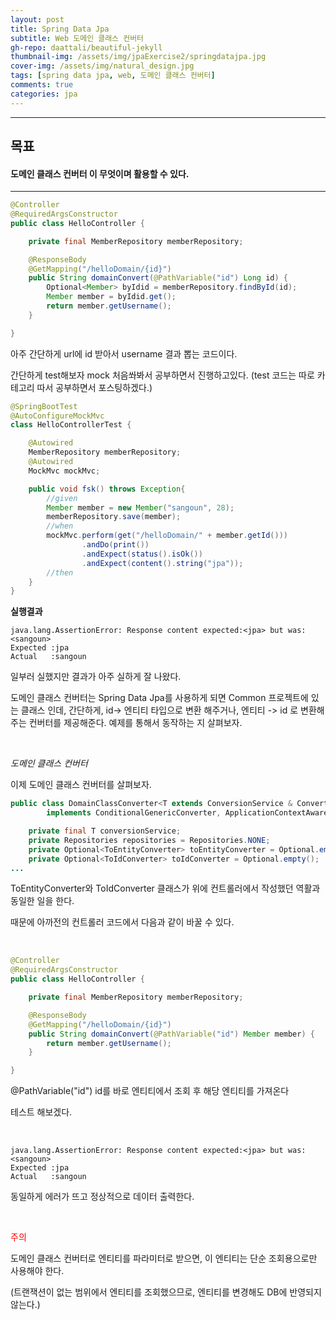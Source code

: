 ```yaml
---
layout: post
title: Spring Data Jpa
subtitle: Web 도메인 클래스 컨버터
gh-repo: daattali/beautiful-jekyll
thumbnail-img: /assets/img/jpaExercise2/springdatajpa.jpg
cover-img: /assets/img/natural_design.jpg
tags: [spring data jpa, web, 도메인 클래스 컨버터]
comments: true
categories: jpa
---
```


___
## 목표

#### 도메인 클래스 컨버터 이 무엇이며 활용할 수 있다.

___



~~~java
@Controller
@RequiredArgsConstructor
public class HelloController {

    private final MemberRepository memberRepository;

    @ResponseBody
    @GetMapping("/helloDomain/{id}")
    public String domainConvert(@PathVariable("id") Long id) {
        Optional<Member> byIdid = memberRepository.findById(id);
        Member member = byIdid.get();
        return member.getUsername();
    }

}
~~~

아주 간단하게 url에 id 받아서 username 결과 뽑는 코드이다. 

간단하게 test해보자 mock 처음쏴봐서 공부하면서 진행하고있다. (test 코드는 따로 카테고리 따서 공부하면서 포스팅하겠다.)

~~~java
@SpringBootTest
@AutoConfigureMockMvc
class HelloControllerTest {

    @Autowired
    MemberRepository memberRepository;
    @Autowired
    MockMvc mockMvc;

    public void fsk() throws Exception{
        //given
        Member member = new Member("sangoun", 28);
        memberRepository.save(member);
        //when
        mockMvc.perform(get("/helloDomain/" + member.getId()))
                .andDo(print())
                .andExpect(status().isOk())
                .andExpect(content().string("jpa"));
        //then
    }
}
~~~

<strong> 실행결과</strong>

~~~
java.lang.AssertionError: Response content expected:<jpa> but was:<sangoun>
Expected :jpa
Actual   :sangoun
~~~

일부러 실했지만 결과가 아주 실하게 잘 나왔다.

도메인 클래스 컨버터는 Spring Data Jpa를 사용하게 되면 Common 프로젝트에 있는 클래스 인데, 간단하게, id-> 엔티티 타입으로 변환 해주거나, 엔티티 -> id 로 변환해 주는 컨버터를 제공해준다. 예제를 통해서 동작하는 지 살펴보자.

<br/>

<em>도메인 클래스 컨버터</em>

이제 도메인 클래스 컨버터를 살펴보자.

~~~java
public class DomainClassConverter<T extends ConversionService & ConverterRegistry>
        implements ConditionalGenericConverter, ApplicationContextAware {

    private final T conversionService;
    private Repositories repositories = Repositories.NONE;
    private Optional<ToEntityConverter> toEntityConverter = Optional.empty();
    private Optional<ToIdConverter> toIdConverter = Optional.empty();
...

~~~

ToEntityConverter와 ToIdConverter 클래스가 위에 컨트롤러에서 작성했던 역활과 동일한 일을 한다. 

때문에 아까전의 컨트롤러 코드에서 다음과 같이 바꿀 수 있다.

<br/>

~~~java
@Controller
@RequiredArgsConstructor
public class HelloController {

    private final MemberRepository memberRepository;

    @ResponseBody
    @GetMapping("/helloDomain/{id}")
    public String domainConvert(@PathVariable("id") Member member) {
        return member.getUsername();
    }

}
~~~

@PathVariable("id") id를 바로 엔티티에서 조회 후 해당 엔티티를 가져온다

테스트 해보겠다.

<br/>

~~~
java.lang.AssertionError: Response content expected:<jpa> but was:<sangoun>
Expected :jpa
Actual   :sangoun
~~~

동일하게 에러가 뜨고 정상적으로 데이터 출력한다.

<br/>

<span style="color: red">주의

도메인 클래스 컨버터로 엔티티를 파라미터로 받으면, 이 엔티티는 단순 조회용으로만 사용해야 한다.

(트랜잭션이 없는 범위에서 엔티티를 조회했으므로, 엔티티를 변경해도 DB에 반영되지 않는다.)